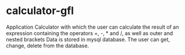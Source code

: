 ﻿# calculator-gfl
Application Calculator with which the user can calculate the result of an expression containing the operators +, -, * and /, as well as outer and nested brackets
Data is stored in mysql database. The user can get, change, delete from the database.
